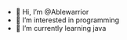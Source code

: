 - 👋 Hi, I’m @Ablewarrior
- 👀 I’m interested in programming
- 🌱 I’m currently learning java

<!---
Ablewarrior/Ablewarrior is a ✨ special ✨ repository because its `README.md` (this file) appears on your GitHub profile.
You can click the Preview link to take a look at your changes.
--->
